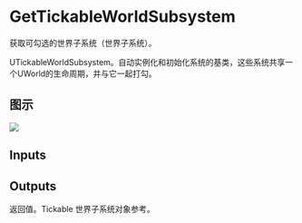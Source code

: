 # GetTickableWorldSubsystem

获取可勾选的世界子系统（世界子系统）。

UTickableWorldSubsystem。自动实例化和初始化系统的基类，这些系统共享一个UWorld的生命周期，并与它一起打勾。

## 图示

![]($-20221218-21382678.png)

## Inputs

## Outputs

返回值。Tickable 世界子系统对象参考。
